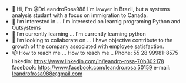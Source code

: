 - 👋 Hi, I’m @DrLeandroRosa988
I'm lawyer in Brazil, but a systems analysis studant with a focus on immigration to Canada.
- 👀 I’m interested in ...
I'm interested on learnig programing Python and Outsystems 
- 🌱 I’m currently learning ...
I'm currently learning python
- 💞️ I’m looking to collaborate on ...
I have objective contribute to the growth of the company associated with employee satisfaction.
- 📫 How to reach me ...
How to reach me ..
Phone: 55 28 99981-8575
linkedin: https://www.linkedin.com/in/leandro-rosa-70b302178
facebook: https://www.facebook.com/leandro.rosa.50159
e-mail: leandrofrosa988@gmail.com

<!---
DrLeandroRosa988/DrLeandroRosa988 is a ✨ special ✨ repository because its `README.md` (this file) appears on your GitHub profile.
You can click the Preview link to take a look at your changes.
--->

